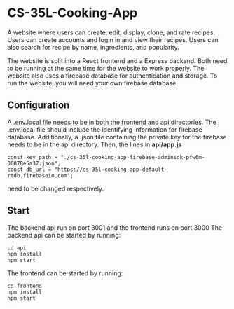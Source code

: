 # CS-35L-Cooking-App
A website where users can create, edit, display, clone, and rate recipes.
Users can create accounts and login in and view their recipes.
Users can also search for recipe by name, ingredients, and popularity.


The website is split into a React frontend and a Express backend.
Both need to be running at the same time for the website to work properly.
The website also uses a firebase database for authentication and storage.
To run the website, you will need your own firebase database.

## Configuration

A .env.local file needs to be in both the frontend and api directories.
The .env.local file should include the identifying information for firebase database.
Additionally, a .json file containing the private key for the firebase needs to be in the api directory.
Then, the lines in **api/app.js**

```
const key_path = "./cs-35l-cooking-app-firebase-adminsdk-pfw6m-00878e5a37.json";
const db_url = "https://cs-35l-cooking-app-default-rtdb.firebaseio.com";
```

need to be changed respectively.

## Start

The backend api run on port 3001 and the frontend runs on port 3000
The backend api can be started by running:

```
cd api
npm install
npm start
```

The frontend can be started by running:

```
cd frontend
npm install
npm start
```
